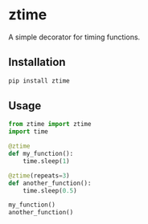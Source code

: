 # ztime

A simple decorator for timing functions.

## Installation

```bash
pip install ztime
```

## Usage

```python
from ztime import ztime
import time

@ztime
def my_function():
    time.sleep(1)

@ztime(repeats=3)
def another_function():
    time.sleep(0.5)

my_function()
another_function()
```
